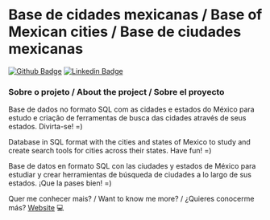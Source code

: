 # Base de cidades mexicanas / Base of Mexican cities / Base de ciudades mexicanas

[![Github Badge](https://img.shields.io/badge/-Github-000?style=flat-square&logo=Github&logoColor=white&link=https://github.com/thinkbruno)](https://github.com/thinkbruno)
[![Linkedin Badge](https://img.shields.io/badge/-LinkedIn-blue?style=flat-square&logo=Linkedin&logoColor=white&link=https://www.linkedin.com/in/ramosbruno90/)](https://www.linkedin.com/in/ramosbruno90/)

### Sobre o projeto / About the project / Sobre el proyecto

Base de dados no formato SQL com as cidades e estados do México para estudo e criação de ferramentas de busca das cidades através de seus estados. Divirta-se! =)

Database in SQL format with the cities and states of Mexico to study and create search tools for cities across their states. Have fun! =)

Base de datos en formato SQL con las ciudades y estados de México para estudiar y crear herramientas de búsqueda de ciudades a lo largo de sus estados. ¡Que la pases bien! =)

Quer me conhecer mais? / Want to know me more? / ¿Quieres conocerme más? [Website](https://linktr.ee/thinkbruno) 💻
